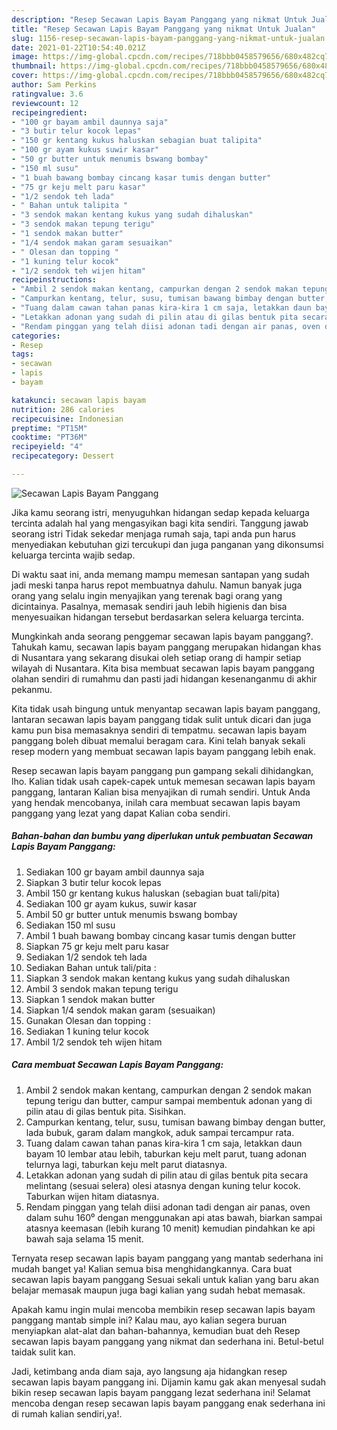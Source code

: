 ```yaml
---
description: "Resep Secawan Lapis Bayam Panggang yang nikmat Untuk Jualan"
title: "Resep Secawan Lapis Bayam Panggang yang nikmat Untuk Jualan"
slug: 1156-resep-secawan-lapis-bayam-panggang-yang-nikmat-untuk-jualan
date: 2021-01-22T10:54:40.021Z
image: https://img-global.cpcdn.com/recipes/718bbb0458579656/680x482cq70/secawan-lapis-bayam-panggang-foto-resep-utama.jpg
thumbnail: https://img-global.cpcdn.com/recipes/718bbb0458579656/680x482cq70/secawan-lapis-bayam-panggang-foto-resep-utama.jpg
cover: https://img-global.cpcdn.com/recipes/718bbb0458579656/680x482cq70/secawan-lapis-bayam-panggang-foto-resep-utama.jpg
author: Sam Perkins
ratingvalue: 3.6
reviewcount: 12
recipeingredient:
- "100 gr bayam ambil daunnya saja"
- "3 butir telur kocok lepas"
- "150 gr kentang kukus haluskan sebagian buat talipita"
- "100 gr ayam kukus suwir kasar"
- "50 gr butter untuk menumis bswang bombay"
- "150 ml susu"
- "1 buah bawang bombay cincang kasar tumis dengan butter"
- "75 gr keju melt paru kasar"
- "1/2 sendok teh lada"
- " Bahan untuk talipita "
- "3 sendok makan kentang kukus yang sudah dihaluskan"
- "3 sendok makan tepung terigu"
- "1 sendok makan butter"
- "1/4 sendok makan garam sesuaikan"
- " Olesan dan topping "
- "1 kuning telur kocok"
- "1/2 sendok teh wijen hitam"
recipeinstructions:
- "Ambil 2 sendok makan kentang, campurkan dengan 2 sendok makan tepung terigu dan butter, campur sampai membentuk adonan yang di pilin atau di gilas bentuk pita. Sisihkan."
- "Campurkan kentang, telur, susu, tumisan bawang bimbay dengan butter, lada bubuk, garam dalam mangkok, aduk sampai tercampur rata."
- "Tuang dalam cawan tahan panas kira-kira 1 cm saja, letakkan daun bayam 10 lembar atau lebih, taburkan keju melt parut, tuang adonan telurnya lagi, taburkan keju melt parut diatasnya."
- "Letakkan adonan yang sudah di pilin atau di gilas bentuk pita secara melintang (sesuai selera) olesi atasnya dengan kuning telur kocok. Taburkan wijen hitam diatasnya."
- "Rendam pinggan yang telah diisi adonan tadi dengan air panas, oven dalam suhu 160⁰ dengan menggunakan api atas bawah, biarkan sampai atasnya keemasan (lebih kurang 10 menit) kemudian pindahkan ke api bawah saja selama 15 menit."
categories:
- Resep
tags:
- secawan
- lapis
- bayam

katakunci: secawan lapis bayam 
nutrition: 286 calories
recipecuisine: Indonesian
preptime: "PT15M"
cooktime: "PT36M"
recipeyield: "4"
recipecategory: Dessert

---
```



![Secawan Lapis Bayam Panggang](https://img-global.cpcdn.com/recipes/718bbb0458579656/680x482cq70/secawan-lapis-bayam-panggang-foto-resep-utama.jpg)

Jika kamu seorang istri, menyuguhkan hidangan sedap kepada keluarga tercinta adalah hal yang mengasyikan bagi kita sendiri. Tanggung jawab seorang istri Tidak sekedar menjaga rumah saja, tapi anda pun harus menyediakan kebutuhan gizi tercukupi dan juga panganan yang dikonsumsi keluarga tercinta wajib sedap.

Di waktu  saat ini, anda memang mampu memesan santapan yang sudah jadi meski tanpa harus repot membuatnya dahulu. Namun banyak juga orang yang selalu ingin menyajikan yang terenak bagi orang yang dicintainya. Pasalnya, memasak sendiri jauh lebih higienis dan bisa menyesuaikan hidangan tersebut berdasarkan selera keluarga tercinta. 



Mungkinkah anda seorang penggemar secawan lapis bayam panggang?. Tahukah kamu, secawan lapis bayam panggang merupakan hidangan khas di Nusantara yang sekarang disukai oleh setiap orang di hampir setiap wilayah di Nusantara. Kita bisa membuat secawan lapis bayam panggang olahan sendiri di rumahmu dan pasti jadi hidangan kesenanganmu di akhir pekanmu.

Kita tidak usah bingung untuk menyantap secawan lapis bayam panggang, lantaran secawan lapis bayam panggang tidak sulit untuk dicari dan juga kamu pun bisa memasaknya sendiri di tempatmu. secawan lapis bayam panggang boleh dibuat memalui beragam cara. Kini telah banyak sekali resep modern yang membuat secawan lapis bayam panggang lebih enak.

Resep secawan lapis bayam panggang pun gampang sekali dihidangkan, lho. Kalian tidak usah capek-capek untuk memesan secawan lapis bayam panggang, lantaran Kalian bisa menyajikan di rumah sendiri. Untuk Anda yang hendak mencobanya, inilah cara membuat secawan lapis bayam panggang yang lezat yang dapat Kalian coba sendiri.

<!--inarticleads1-->

##### Bahan-bahan dan bumbu yang diperlukan untuk pembuatan Secawan Lapis Bayam Panggang:

1. Sediakan 100 gr bayam ambil daunnya saja
1. Siapkan 3 butir telur kocok lepas
1. Ambil 150 gr kentang kukus haluskan (sebagian buat tali/pita)
1. Sediakan 100 gr ayam kukus, suwir kasar
1. Ambil 50 gr butter untuk menumis bswang bombay
1. Sediakan 150 ml susu
1. Ambil 1 buah bawang bombay cincang kasar tumis dengan butter
1. Siapkan 75 gr keju melt paru kasar
1. Sediakan 1/2 sendok teh lada
1. Sediakan  Bahan untuk tali/pita :
1. Siapkan 3 sendok makan kentang kukus yang sudah dihaluskan
1. Ambil 3 sendok makan tepung terigu
1. Siapkan 1 sendok makan butter
1. Siapkan 1/4 sendok makan garam (sesuaikan)
1. Gunakan  Olesan dan topping :
1. Sediakan 1 kuning telur kocok
1. Ambil 1/2 sendok teh wijen hitam




<!--inarticleads2-->

##### Cara membuat Secawan Lapis Bayam Panggang:

1. Ambil 2 sendok makan kentang, campurkan dengan 2 sendok makan tepung terigu dan butter, campur sampai membentuk adonan yang di pilin atau di gilas bentuk pita. Sisihkan.
1. Campurkan kentang, telur, susu, tumisan bawang bimbay dengan butter, lada bubuk, garam dalam mangkok, aduk sampai tercampur rata.
1. Tuang dalam cawan tahan panas kira-kira 1 cm saja, letakkan daun bayam 10 lembar atau lebih, taburkan keju melt parut, tuang adonan telurnya lagi, taburkan keju melt parut diatasnya.
1. Letakkan adonan yang sudah di pilin atau di gilas bentuk pita secara melintang (sesuai selera) olesi atasnya dengan kuning telur kocok. Taburkan wijen hitam diatasnya.
1. Rendam pinggan yang telah diisi adonan tadi dengan air panas, oven dalam suhu 160⁰ dengan menggunakan api atas bawah, biarkan sampai atasnya keemasan (lebih kurang 10 menit) kemudian pindahkan ke api bawah saja selama 15 menit.




Ternyata resep secawan lapis bayam panggang yang mantab sederhana ini mudah banget ya! Kalian semua bisa menghidangkannya. Cara buat secawan lapis bayam panggang Sesuai sekali untuk kalian yang baru akan belajar memasak maupun juga bagi kalian yang sudah hebat memasak.

Apakah kamu ingin mulai mencoba membikin resep secawan lapis bayam panggang mantab simple ini? Kalau mau, ayo kalian segera buruan menyiapkan alat-alat dan bahan-bahannya, kemudian buat deh Resep secawan lapis bayam panggang yang nikmat dan sederhana ini. Betul-betul taidak sulit kan. 

Jadi, ketimbang anda diam saja, ayo langsung aja hidangkan resep secawan lapis bayam panggang ini. Dijamin kamu gak akan menyesal sudah bikin resep secawan lapis bayam panggang lezat sederhana ini! Selamat mencoba dengan resep secawan lapis bayam panggang enak sederhana ini di rumah kalian sendiri,ya!.


